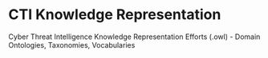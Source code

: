 # CTI Knowledge Representation


Cyber Threat Intelligence Knowledge Representation Efforts (.owl) - Domain Ontologies, Taxonomies, Vocabularies
